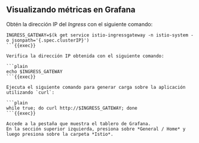 ## Visualizando métricas en Grafana

Obtén la dirección IP del *Ingress* con el siguiente comando:

```plain
INGRESS_GATEWAY=$(k get service istio-ingressgateway -n istio-system -o jsonpath='{.spec.clusterIP}')
```{{exec}}

Verifica la dirección IP obtenida con el siguiente comando:

```plain
echo $INGRESS_GATEWAY
```{{exec}}

Ejecuta el siguiente comando para generar carga sobre la aplicación utilizando `curl`:

```plain
while true; do curl http://$INGRESS_GATEWAY; done
```{{exec}}

Accede a la pestaña que muestra el tablero de Grafana. 
En la sección superior izquierda, presiona sobre *General / Home* y luego presiona sobre la carpeta *Istio*.

